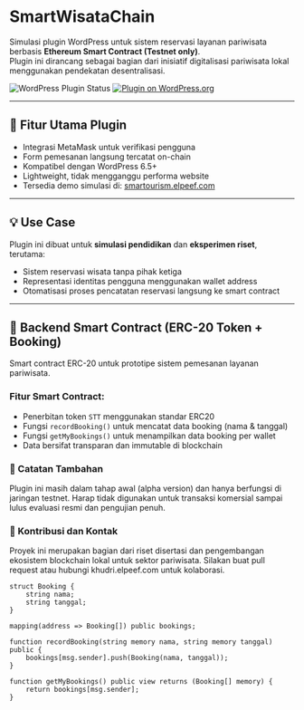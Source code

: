 # SmartWisataChain

Simulasi plugin WordPress untuk sistem reservasi layanan pariwisata berbasis **Ethereum Smart Contract (Testnet only)**.  
Plugin ini dirancang sebagai bagian dari inisiatif digitalisasi pariwisata lokal menggunakan pendekatan desentralisasi.

![WordPress Plugin Status](https://img.shields.io/wordpress/plugin/status/smartwisatachain)
[![Plugin on WordPress.org](https://img.shields.io/badge/Plugin%20Directory-SmartWisataChain-blue)](https://wordpress.org/plugins/smartwisatachain/)

---

## 🔗 Fitur Utama Plugin
- Integrasi MetaMask untuk verifikasi pengguna
- Form pemesanan langsung tercatat on-chain
- Kompatibel dengan WordPress 6.5+
- Lightweight, tidak mengganggu performa website
- Tersedia demo simulasi di: [smartourism.elpeef.com](https://smartourism.elpeef.com)

---

## 💡 Use Case
Plugin ini dibuat untuk **simulasi pendidikan** dan **eksperimen riset**, terutama:
- Sistem reservasi wisata tanpa pihak ketiga
- Representasi identitas pengguna menggunakan wallet address
- Otomatisasi proses pencatatan reservasi langsung ke smart contract

---

## 🔐 Backend Smart Contract (ERC-20 Token + Booking)

Smart contract ERC-20 untuk prototipe sistem pemesanan layanan pariwisata.

### Fitur Smart Contract:
- Penerbitan token `STT` menggunakan standar ERC20
- Fungsi `recordBooking()` untuk mencatat data booking (nama & tanggal)
- Fungsi `getMyBookings()` untuk menampilkan data booking per wallet
- Data bersifat transparan dan immutable di blockchain

### 📄 Catatan Tambahan
Plugin ini masih dalam tahap awal (alpha version) dan hanya berfungsi di jaringan testnet.
Harap tidak digunakan untuk transaksi komersial sampai lulus evaluasi resmi dan pengujian penuh.

### 🙌 Kontribusi dan Kontak
Proyek ini merupakan bagian dari riset disertasi dan pengembangan ekosistem blockchain lokal untuk sektor pariwisata.
Silakan buat pull request atau hubungi khudri.elpeef.com untuk kolaborasi.

```solidity
struct Booking {
    string nama;
    string tanggal;
}

mapping(address => Booking[]) public bookings;

function recordBooking(string memory nama, string memory tanggal) public {
    bookings[msg.sender].push(Booking(nama, tanggal));
}

function getMyBookings() public view returns (Booking[] memory) {
    return bookings[msg.sender];
}
